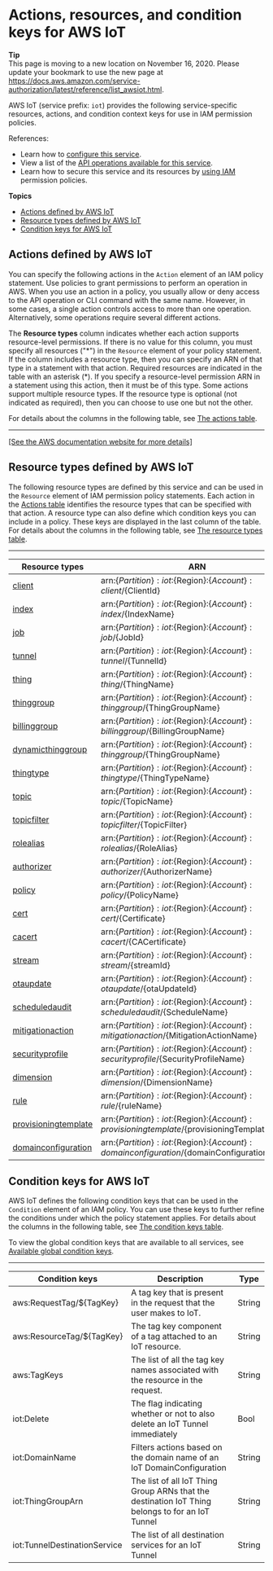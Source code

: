# Actions, resources, and condition keys for AWS IoT<a name="list_awsiot"></a>

**Tip**  
This page is moving to a new location on November 16, 2020\. Please update your bookmark to use the new page at [https://docs\.aws\.amazon\.com/service\-authorization/latest/reference/list\_awsiot\.html](https://docs.aws.amazon.com/service-authorization/latest/reference/list_awsiot.html)\. 

AWS IoT \(service prefix: `iot`\) provides the following service\-specific resources, actions, and condition context keys for use in IAM permission policies\.

References:
+ Learn how to [configure this service](https://docs.aws.amazon.com/iot/latest/developerguide/)\.
+ View a list of the [API operations available for this service](https://docs.aws.amazon.com/iot/latest/apireference/)\.
+ Learn how to secure this service and its resources by [using IAM](https://docs.aws.amazon.com/iot/latest/developerguide/authorization.html) permission policies\.

**Topics**
+ [Actions defined by AWS IoT](#awsiot-actions-as-permissions)
+ [Resource types defined by AWS IoT](#awsiot-resources-for-iam-policies)
+ [Condition keys for AWS IoT](#awsiot-policy-keys)

## Actions defined by AWS IoT<a name="awsiot-actions-as-permissions"></a>

You can specify the following actions in the `Action` element of an IAM policy statement\. Use policies to grant permissions to perform an operation in AWS\. When you use an action in a policy, you usually allow or deny access to the API operation or CLI command with the same name\. However, in some cases, a single action controls access to more than one operation\. Alternatively, some operations require several different actions\.

The **Resource types** column indicates whether each action supports resource\-level permissions\. If there is no value for this column, you must specify all resources \("\*"\) in the `Resource` element of your policy statement\. If the column includes a resource type, then you can specify an ARN of that type in a statement with that action\. Required resources are indicated in the table with an asterisk \(\*\)\. If you specify a resource\-level permission ARN in a statement using this action, then it must be of this type\. Some actions support multiple resource types\. If the resource type is optional \(not indicated as required\), then you can choose to use one but not the other\.

For details about the columns in the following table, see [The actions table](reference_policies_actions-resources-contextkeys.md#actions_table)\.


****  
[\[See the AWS documentation website for more details\]](http://docs.aws.amazon.com/IAM/latest/UserGuide/list_awsiot.html)

## Resource types defined by AWS IoT<a name="awsiot-resources-for-iam-policies"></a>

The following resource types are defined by this service and can be used in the `Resource` element of IAM permission policy statements\. Each action in the [Actions table](#awsiot-actions-as-permissions) identifies the resource types that can be specified with that action\. A resource type can also define which condition keys you can include in a policy\. These keys are displayed in the last column of the table\. For details about the columns in the following table, see [The resource types table](reference_policies_actions-resources-contextkeys.md#resources_table)\.


****  

| Resource types | ARN | Condition keys | 
| --- | --- | --- | 
|   [ client ](https://docs.aws.amazon.com/iot/latest/developerguide/iot-message-broker.html)  |  arn:$\{Partition\}:iot:$\{Region\}:$\{Account\}:client/$\{ClientId\}  |  | 
|   [ index ](https://docs.aws.amazon.com/iot/latest/developerguide/iot-indexing.html)  |  arn:$\{Partition\}:iot:$\{Region\}:$\{Account\}:index/$\{IndexName\}  |  | 
|   [ job ](https://docs.aws.amazon.com/iot/latest/developerguide/iot-jobs.html)  |  arn:$\{Partition\}:iot:$\{Region\}:$\{Account\}:job/$\{JobId\}  |   [ aws:ResourceTag/$\{TagKey\} ](#awsiot-aws_ResourceTag___TagKey_)   | 
|   [ tunnel ](https://docs.aws.amazon.com/iot/latest/developerguide/iot-tunnels.html)  |  arn:$\{Partition\}:iot:$\{Region\}:$\{Account\}:tunnel/$\{TunnelId\}  |   [ aws:ResourceTag/$\{TagKey\} ](#awsiot-aws_ResourceTag___TagKey_)   | 
|   [ thing ](https://docs.aws.amazon.com/iot/latest/developerguide/thing-registry.html)  |  arn:$\{Partition\}:iot:$\{Region\}:$\{Account\}:thing/$\{ThingName\}  |  | 
|   [ thinggroup ](https://docs.aws.amazon.com/iot/latest/developerguide/thing-groups.html)  |  arn:$\{Partition\}:iot:$\{Region\}:$\{Account\}:thinggroup/$\{ThingGroupName\}  |   [ aws:ResourceTag/$\{TagKey\} ](#awsiot-aws_ResourceTag___TagKey_)   | 
|   [ billinggroup ](https://docs.aws.amazon.com/iot/latest/developerguide/billing-groups.html)  |  arn:$\{Partition\}:iot:$\{Region\}:$\{Account\}:billinggroup/$\{BillingGroupName\}  |   [ aws:ResourceTag/$\{TagKey\} ](#awsiot-aws_ResourceTag___TagKey_)   | 
|   [ dynamicthinggroup ](https://docs.aws.amazon.com/iot/latest/developerguide/dynamic-thing-groups.html)  |  arn:$\{Partition\}:iot:$\{Region\}:$\{Account\}:thinggroup/$\{ThingGroupName\}  |   [ aws:ResourceTag/$\{TagKey\} ](#awsiot-aws_ResourceTag___TagKey_)   | 
|   [ thingtype ](https://docs.aws.amazon.com/iot/latest/developerguide/thing-types.html)  |  arn:$\{Partition\}:iot:$\{Region\}:$\{Account\}:thingtype/$\{ThingTypeName\}  |   [ aws:ResourceTag/$\{TagKey\} ](#awsiot-aws_ResourceTag___TagKey_)   | 
|   [ topic ](https://docs.aws.amazon.com/iot/latest/developerguide/iot-message-broker.html)  |  arn:$\{Partition\}:iot:$\{Region\}:$\{Account\}:topic/$\{TopicName\}  |  | 
|   [ topicfilter ](https://docs.aws.amazon.com/iot/latest/developerguide/topics.html)  |  arn:$\{Partition\}:iot:$\{Region\}:$\{Account\}:topicfilter/$\{TopicFilter\}  |  | 
|   [ rolealias ](https://docs.aws.amazon.com/iot/latest/developerguide/authorizing-direct-aws.html)  |  arn:$\{Partition\}:iot:$\{Region\}:$\{Account\}:rolealias/$\{RoleAlias\}  |   [ aws:ResourceTag/$\{TagKey\} ](#awsiot-aws_ResourceTag___TagKey_)   | 
|   [ authorizer ](https://docs.aws.amazon.com/iot/latest/developerguide/custom-authorizer.html)  |  arn:$\{Partition\}:iot:$\{Region\}:$\{Account\}:authorizer/$\{AuthorizerName\}  |   [ aws:ResourceTag/$\{TagKey\} ](#awsiot-aws_ResourceTag___TagKey_)   | 
|   [ policy ](https://docs.aws.amazon.com/iot/latest/developerguide/iot-policies.html)  |  arn:$\{Partition\}:iot:$\{Region\}:$\{Account\}:policy/$\{PolicyName\}  |   [ aws:ResourceTag/$\{TagKey\} ](#awsiot-aws_ResourceTag___TagKey_)   | 
|   [ cert ](https://docs.aws.amazon.com/iot/latest/developerguide/x509-certs.html)  |  arn:$\{Partition\}:iot:$\{Region\}:$\{Account\}:cert/$\{Certificate\}  |  | 
|   [ cacert ](https://docs.aws.amazon.com/iot/latest/developerguide/x509-certs.html)  |  arn:$\{Partition\}:iot:$\{Region\}:$\{Account\}:cacert/$\{CACertificate\}  |   [ aws:ResourceTag/$\{TagKey\} ](#awsiot-aws_ResourceTag___TagKey_)   | 
|   [ stream ](https://docs.aws.amazon.com/freertos/latest/userguide/freertos-ota-dev.html)  |  arn:$\{Partition\}:iot:$\{Region\}:$\{Account\}:stream/$\{streamId\}  |   [ aws:ResourceTag/$\{TagKey\} ](#awsiot-aws_ResourceTag___TagKey_)   | 
|   [ otaupdate ](https://docs.aws.amazon.com/freertos/latest/userguide/freertos-ota-dev.html)  |  arn:$\{Partition\}:iot:$\{Region\}:$\{Account\}:otaupdate/$\{otaUpdateId\}  |   [ aws:ResourceTag/$\{TagKey\} ](#awsiot-aws_ResourceTag___TagKey_)   | 
|   [ scheduledaudit ](https://docs.aws.amazon.com/iot/latest/developerguide/device-defender-audit.html)  |  arn:$\{Partition\}:iot:$\{Region\}:$\{Account\}:scheduledaudit/$\{ScheduleName\}  |   [ aws:ResourceTag/$\{TagKey\} ](#awsiot-aws_ResourceTag___TagKey_)   | 
|   [ mitigationaction ](https://docs.aws.amazon.com/iot/latest/developerguide/device-defender-mitigation-actions.html)  |  arn:$\{Partition\}:iot:$\{Region\}:$\{Account\}:mitigationaction/$\{MitigationActionName\}  |   [ aws:ResourceTag/$\{TagKey\} ](#awsiot-aws_ResourceTag___TagKey_)   | 
|   [ securityprofile ](https://docs.aws.amazon.com/iot/latest/developerguide/device-defender-detect.html)  |  arn:$\{Partition\}:iot:$\{Region\}:$\{Account\}:securityprofile/$\{SecurityProfileName\}  |   [ aws:ResourceTag/$\{TagKey\} ](#awsiot-aws_ResourceTag___TagKey_)   | 
|   [ dimension ](https://docs.aws.amazon.com/iot/latest/developerguide/device-defender-detect.html)  |  arn:$\{Partition\}:iot:$\{Region\}:$\{Account\}:dimension/$\{DimensionName\}  |   [ aws:ResourceTag/$\{TagKey\} ](#awsiot-aws_ResourceTag___TagKey_)   | 
|   [ rule ](https://docs.aws.amazon.com/iot/latest/developerguide/iot-rules.html)  |  arn:$\{Partition\}:iot:$\{Region\}:$\{Account\}:rule/$\{ruleName\}  |   [ aws:ResourceTag/$\{TagKey\} ](#awsiot-aws_ResourceTag___TagKey_)   | 
|   [ provisioningtemplate ](https://docs.aws.amazon.com/iot/latest/developerguide/provision-template.html)  |  arn:$\{Partition\}:iot:$\{Region\}:$\{Account\}:provisioningtemplate/$\{provisioningTemplate\}  |   [ aws:ResourceTag/$\{TagKey\} ](#awsiot-aws_ResourceTag___TagKey_)   | 
|   [ domainconfiguration ](https://docs.aws.amazon.com/iot/latest/developerguide/domain-configuration.html)  |  arn:$\{Partition\}:iot:$\{Region\}:$\{Account\}:domainconfiguration/$\{domainConfigurationName\}  |   [ aws:ResourceTag/$\{TagKey\} ](#awsiot-aws_ResourceTag___TagKey_)   | 

## Condition keys for AWS IoT<a name="awsiot-policy-keys"></a>

AWS IoT defines the following condition keys that can be used in the `Condition` element of an IAM policy\. You can use these keys to further refine the conditions under which the policy statement applies\. For details about the columns in the following table, see [The condition keys table](reference_policies_actions-resources-contextkeys.md#context_keys_table)\.

To view the global condition keys that are available to all services, see [Available global condition keys](reference_policies_condition-keys.html#AvailableKeys)\.


****  

| Condition keys | Description | Type | 
| --- | --- | --- | 
|   aws:RequestTag/$\{TagKey\}  | A tag key that is present in the request that the user makes to IoT\. | String | 
|   aws:ResourceTag/$\{TagKey\}  | The tag key component of a tag attached to an IoT resource\. | String | 
|   aws:TagKeys  | The list of all the tag key names associated with the resource in the request\. | String | 
|   iot:Delete  | The flag indicating whether or not to also delete an IoT Tunnel immediately | Bool | 
|   iot:DomainName  | Filters actions based on the domain name of an IoT DomainConfiguration | String | 
|   iot:ThingGroupArn  | The list of all IoT Thing Group ARNs that the destination IoT Thing belongs to for an IoT Tunnel | String | 
|   iot:TunnelDestinationService  | The list of all destination services for an IoT Tunnel | String | 